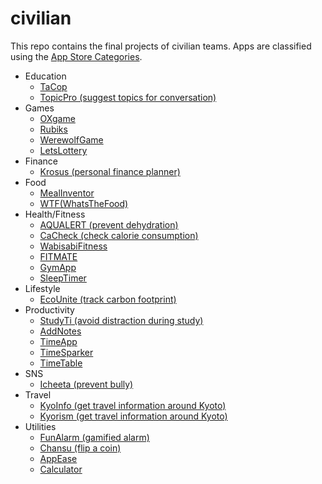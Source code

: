 # civilian
This repo contains the final projects of civilian teams. Apps are classified using the [App Store Categories](https://developers.apptweak.com/reference/app-store-categories).

* Education
  - [TaCop](https://github.com/ID3-finalProject-archive/civilian/blob/main/2022_TaCoP.aia)
  - [TopicPro (suggest topics for conversation)](https://github.com/ID3-finalProject-archive/civilian/blob/main/2022_TopicPro.aia)
* Games
  - [OXgame](https://github.com/ID3-finalProject-archive/civilian/blob/main/2022_OXgame.aia)
  - [Rubiks](https://github.com/ID3-finalProject-archive/civilian/blob/main/2023_Rubiks.aia)
  - [WerewolfGame](https://github.com/ID3-finalProject-archive/civilian/blob/main/2023_WerewolfGame.aia)
  - [LetsLottery](https://github.com/ID3-finalProject-archive/civilian/blob/main/2021_LetsLottery.aia)
* Finance
  - [Krosus (personal finance planner)](https://github.com/ID3-finalProject-archive/civilian/blob/main/2022_Krosus.aia)
* Food
  - [MealInventor](https://github.com/ID3-finalProject-archive/civilian/blob/main/2021_mealInventor.aia)
  - [WTF(WhatsTheFood)](https://github.com/ID3-finalProject-archive/civilian/blob/main/2022_WTF.aia)
* Health/Fitness
  - [AQUALERT (prevent dehydration)](https://github.com/ID3-finalProject-archive/civilian/blob/main/2022_AQUALERT.aia)
  - [CaCheck (check calorie consumption)](https://github.com/ID3-finalProject-archive/civilian/blob/main/2021_CaCheck.aia)
  - [WabisabiFitness](https://github.com/ID3-finalProject-archive/civilian/blob/main/2022_WabisabiFitness.aia)
  - [FITMATE](https://github.com/ID3-finalProject-archive/civilian/blob/main/2023_FITMATE.aia)
  - [GymApp](https://github.com/ID3-finalProject-archive/civilian/blob/main/2023_GymApp.aia)
  - [SleepTimer](https://github.com/ID3-finalProject-archive/civilian/blob/main/2023_SleepTimer.aia)
* Lifestyle
  - [EcoUnite (track carbon footprint)](https://github.com/ID3-finalProject-archive/civilian/tree/main/2023_EcoUnite)
* Productivity
  - [StudyTi (avoid distraction during study)](https://github.com/ID3-finalProject-archive/civilian/blob/main/2022_StudyTi.aia)
  - [AddNotes](https://github.com/ID3-finalProject-archive/civilian/blob/main/2021_AddNotes.aia)
  - [TimeApp](https://github.com/ID3-finalProject-archive/civilian/blob/main/2022_TimeApp.aia)
  - [TimeSparker](https://github.com/ID3-finalProject-archive/civilian/blob/main/2021_TimeSparker.aia)
  - [TimeTable](https://github.com/ID3-finalProject-archive/civilian/blob/main/2021_Timetable_Good.aia)
* SNS
  - [Icheeta (prevent bully)](https://github.com/ID3-finalProject-archive/civilian/blob/main/2021_Icheeta.aia)
* Travel
  - [KyoInfo (get travel information around Kyoto)](https://github.com/ID3-finalProject-archive/civilian/blob/main/2021_KyoInfo.aia)
  - [Kyorism (get travel information around Kyoto)](https://github.com/ID3-finalProject-archive/civilian/blob/main/2021_Kyorism.aia)
* Utilities
  - [FunAlarm (gamified alarm)](https://github.com/ID3-finalProject-archive/civilian/blob/main/2022_FunAlarm.aia)
  - [Chansu (flip a coin)](https://github.com/ID3-finalProject-archive/civilian/blob/main/2022_Chansu.aia)
  - [AppEase](https://github.com/ID3-finalProject-archive/civilian/blob/main/2022_AppEase.aia)
  - [Calculator](https://github.com/ID3-finalProject-archive/civilian/blob/main/2022_Calculator.aia)
